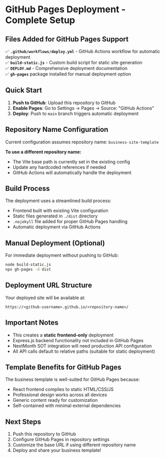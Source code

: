 # GitHub Pages Deployment - Complete Setup

## Files Added for GitHub Pages Support

✅ **`.github/workflows/deploy.yml`** - GitHub Actions workflow for automatic deployment  
✅ **`build-static.js`** - Custom build script for static site generation  
✅ **`DEPLOY.md`** - Comprehensive deployment documentation  
✅ **`gh-pages`** package installed for manual deployment option

## Quick Start

1. **Push to GitHub**: Upload this repository to GitHub
2. **Enable Pages**: Go to Settings → Pages → Source: "GitHub Actions"
3. **Deploy**: Push to `main` branch triggers automatic deployment

## Repository Name Configuration

Current configuration assumes repository name: `business-site-template`

**To use a different repository name:**
- The Vite base path is currently set in the existing config
- Update any hardcoded references if needed
- GitHub Actions will automatically handle the deployment

## Build Process

The deployment uses a streamlined build process:
- Frontend built with existing Vite configuration
- Static files generated in `./dist` directory
- `.nojekyll` file added for proper GitHub Pages handling
- Automatic deployment via GitHub Actions

## Manual Deployment (Optional)

For immediate deployment without pushing to GitHub:

```bash
node build-static.js
npx gh-pages -d dist
```

## Deployment URL Structure

Your deployed site will be available at:
```
https://<github-username>.github.io/<repository-name>/
```

## Important Notes

- This creates a **static frontend-only** deployment
- Express.js backend functionality not included in GitHub Pages
- NextMonth SOT integration will need production API configuration
- All API calls default to relative paths (suitable for static deployment)

## Template Benefits for GitHub Pages

The business template is well-suited for GitHub Pages because:
- React frontend compiles to static HTML/CSS/JS
- Professional design works across all devices
- Generic content ready for customization
- Self-contained with minimal external dependencies

## Next Steps

1. Push this repository to GitHub
2. Configure GitHub Pages in repository settings
3. Customize the base URL if using different repository name
4. Deploy and share your business template!